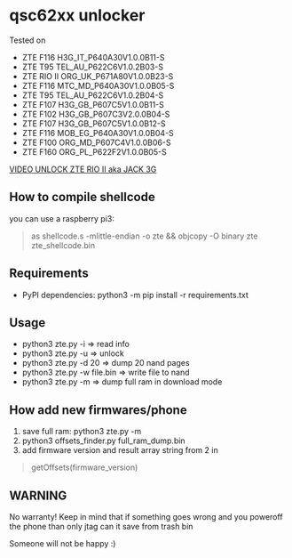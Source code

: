 # qsc62xx unlocker
Tested on
* ZTE F116 H3G_IT_P640A30V1.0.0B11-S
* ZTE T95 TEL_AU_P622C6V1.0.2B03-S
* ZTE RIO II ORG_UK_P671A80V1.0.0B23-S
* ZTE F116 MTC_MD_P640A30V1.0.0B05-S 
* ZTE T95 TEL_AU_P622C6V1.0.2B04-S
* ZTE F107 H3G_GB_P607C5V1.0.0B11-S
* ZTE F102 H3G_GB_P607C3V2.0.0B04-S
* ZTE F107 H3G_GB_P607C5V1.0.0B12-S
* ZTE F116 MOB_EG_P640A30V1.0.0B04-S
* ZTE F100 ORG_MD_P607C4V1.0.0B06-S
* ZTE F160 ORG_PL_P622F2V1.0.0B05-S

[VIDEO UNLOCK ZTE RIO II aka JACK 3G](https://youtu.be/fIWjqIO-FrA "UNLOCK ZTE RIO II aka JACK 3G")

## How to compile shellcode
you can use a raspberry pi3:
 >as shellcode.s -mlittle-endian -o zte && objcopy -O binary zte zte_shellcode.bin

## Requirements
* PyPI dependencies:
  python3 -m pip install -r requirements.txt

## Usage
* python3 zte.py -i => read info
* python3 zte.py -u => unlock
* python3 zte.py -d 20 => dump 20 nand pages
* python3 zte.py -w file.bin  => write file to nand
* python3 zte.py -m  => dump full ram in download mode

## How add new firmwares/phone
1. save full ram: python3 zte.py -m
2. python3 offsets_finder.py full_ram_dump.bin
3. add firmware version and result array string from 2 in 
> getOffsets(firmware_version)


## WARNING
No warranty!
Keep in mind that if something goes wrong and you poweroff the phone than only jtag can it save from trash bin 

Someone will not be happy :)
